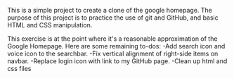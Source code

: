 This is a simple project to create a clone of the google homepage.
The purpose of this project is to practice the use of git and GitHub, and basic HTML and CSS manipulation.

This exercise is at the point where it's a reasonable approximation of the Google Homepage. Here are some remaining to-dos:
-Add search icon and voice icon to the searchbar.
-Fix vertical alignment of right-side items on navbar.
-Replace login icon with link to my GitHub page.
-Clean up html and css files
